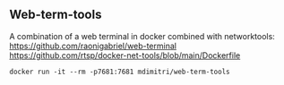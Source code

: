 ## Web-term-tools

A combination of a web terminal in docker combined with networktools:
https://github.com/raonigabriel/web-terminal
https://github.com/rtsp/docker-net-tools/blob/main/Dockerfile

```
docker run -it --rm -p7681:7681 mdimitri/web-term-tools
```